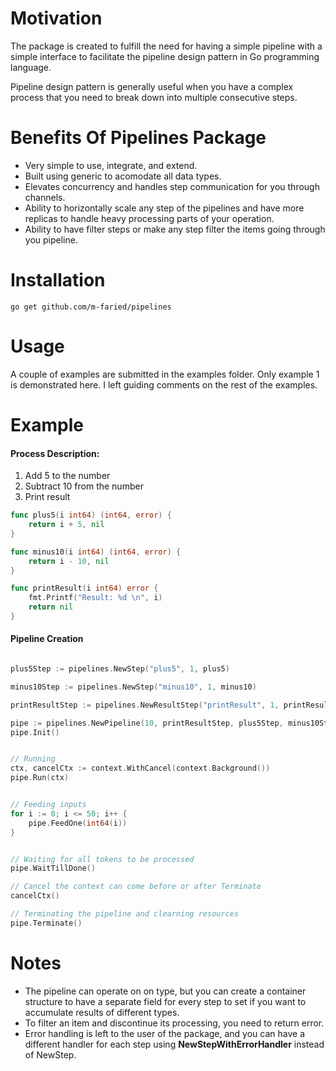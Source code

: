 # Motivation

The package is created to fulfill the need for having a simple pipeline with a simple interface to facilitate the pipeline design pattern in Go programming language.

Pipeline design pattern is generally useful when you have a complex process that you need to break down into multiple consecutive steps.

# Benefits Of Pipelines Package

- Very simple to use, integrate, and extend.
- Built using generic to acomodate all data types.
- Elevates concurrency and handles step communication for you through channels.
- Ability to horizontally scale any step of the pipelines and have more replicas to handle heavy processing parts of your operation.
- Ability to have filter steps or make any step filter the items going through you pipeline.

# Installation

```shellscript
go get github.com/m-faried/pipelines
```

# Usage

A couple of examples are submitted in the examples folder. Only example 1 is demonstrated here. I left guiding comments on the rest of the examples.

# Example

#### Process Description:

1. Add 5 to the number
2. Subtract 10 from the number
3. Print result

```Go
func plus5(i int64) (int64, error) {
	return i + 5, nil
}

func minus10(i int64) (int64, error) {
	return i - 10, nil
}

func printResult(i int64) error {
	fmt.Printf("Result: %d \n", i)
	return nil
}
```

#### Pipeline Creation

```go

plus5Step := pipelines.NewStep("plus5", 1, plus5)

minus10Step := pipelines.NewStep("minus10", 1, minus10)

printResultStep := pipelines.NewResultStep("printResult", 1, printResult)

pipe := pipelines.NewPipeline(10, printResultStep, plus5Step, minus10Step)
pipe.Init()


// Running
ctx, cancelCtx := context.WithCancel(context.Background())
pipe.Run(ctx)


// Feeding inputs
for i := 0; i <= 50; i++ {
	pipe.FeedOne(int64(i))
}


// Waiting for all tokens to be processed
pipe.WaitTillDone()

// Cancel the context can come before or after Terminate
cancelCtx()

// Terminating the pipeline and clearning resources
pipe.Terminate()

```

# Notes

- The pipeline can operate on on type, but you can create a container structure to have a separate field for every step to set if you want to accumulate results of different types.
- To filter an item and discontinue its processing, you need to return error.
- Error handling is left to the user of the package, and you can have a different handler for each step using **NewStepWithErrorHandler** instead of NewStep.
